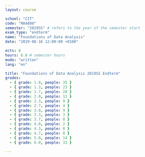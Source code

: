 ```yaml
---
layout: course

school: "CIT"
code: "MA4800"
semester: "2019SS" # refers to the year of the semester start
exam_type: "endterm"
name: "Foundations of Data Analysis"
date: "2019-08-16 12:00:00 +0100"

ects: 8
hours: 6.0 # semester hours
mode: "written"
lang: "en"

title: "Foundations of Data Analysis 2019SS Endterm"
grades:
  - { grade: 1.0, people: 35 }
  - { grade: 1.3, people: 23 }
  - { grade: 1.7, people: 20 }
  - { grade: 2.0, people: 11 }
  - { grade: 2.3, people: 9 }
  - { grade: 2.7, people: 4 }
  - { grade: 3.0, people: 9 }
  - { grade: 3.3, people: 3 }
  - { grade: 3.7, people: 8 }
  - { grade: 4.0, people: 2 }
  - { grade: 4.3, people: 8 }
  - { grade: 4.7, people: 8 }
  - { grade: 5.0, people: 14 }
  - { grade: 6.0, people: 33 }

---
```



